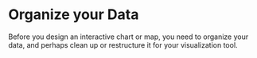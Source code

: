 # Organize your Data

Before you design an interactive chart or map, you need to organize your data, and perhaps clean up or restructure it for your visualization tool.

